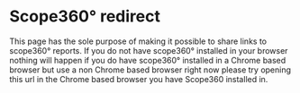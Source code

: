 # Scope360° redirect

This page has the sole purpose of making it possible to share links to scope360° reports. If you do not have scope360° installed in your 
browser nothing will happen if you do have scope360° installed in a Chrome based browser but use a non Chrome based browser right now please 
try opening this url in the Chrome based browser you have Scope360 installed in.   
